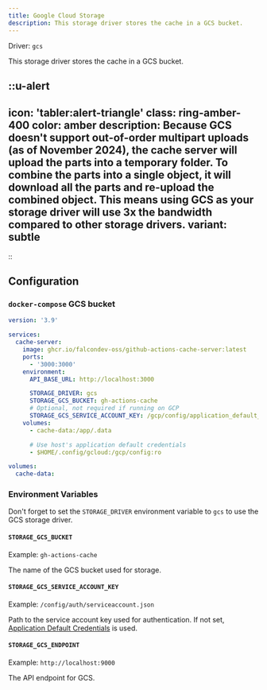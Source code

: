 ```yaml
---
title: Google Cloud Storage
description: This storage driver stores the cache in a GCS bucket.
---
```


Driver: `gcs`

This storage driver stores the cache in a GCS bucket.

::u-alert
---
icon: 'tabler:alert-triangle'
class: ring-amber-400
color: amber
description: Because GCS doesn't support out-of-order multipart uploads (as of November 2024), the cache server will upload the parts into a temporary folder. To combine the parts into a single object, it will download all the parts and re-upload the combined object. This means using GCS as your storage driver will use 3x the bandwidth compared to other storage drivers.
variant: subtle
---
::

## Configuration

### `docker-compose` GCS bucket

```yaml [docker-compose.yml]
version: '3.9'

services:
  cache-server:
    image: ghcr.io/falcondev-oss/github-actions-cache-server:latest
    ports:
      - '3000:3000'
    environment:
      API_BASE_URL: http://localhost:3000

      STORAGE_DRIVER: gcs
      STORAGE_GCS_BUCKET: gh-actions-cache
      # Optional, not required if running on GCP
      STORAGE_GCS_SERVICE_ACCOUNT_KEY: /gcp/config/application_default_credentials.json
    volumes:
      - cache-data:/app/.data

      # Use host's application default credentials
      - $HOME/.config/gcloud:/gcp/config:ro

volumes:
  cache-data:
```

### Environment Variables

Don't forget to set the `STORAGE_DRIVER` environment variable to `gcs` to use the GCS storage driver.

#### `STORAGE_GCS_BUCKET`

Example: `gh-actions-cache`

The name of the GCS bucket used for storage.

#### `STORAGE_GCS_SERVICE_ACCOUNT_KEY`

Example: `/config/auth/serviceaccount.json`

Path to the service account key used for authentication. If not set, [Application Default Credentials](https://cloud.google.com/docs/authentication/application-default-credentials) is used.

#### `STORAGE_GCS_ENDPOINT`

Example: `http://localhost:9000`

The API endpoint for GCS.

